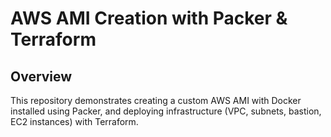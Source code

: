# AWS AMI Creation with Packer & Terraform

## Overview
This repository demonstrates creating a custom AWS AMI with Docker installed using Packer, 
and deploying infrastructure (VPC, subnets, bastion, EC2 instances) with Terraform.
